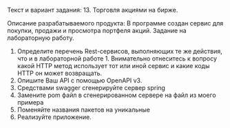 Текст и вариант задания:
13. Торговля акциями на бирже.

Описание разрабатываемого продукта:
В программе создан сервис для покупки, продажи и просмотра портфеля акций.
Задание на лабораторную работу.
1. Определите перечень Rest-сервисов, выполняющих те же действия, что и в
лабораторной работе 1. Внимательно отнеситесь к вопросу какой HTTP метод
использует тот или иной сервис и какие коды HTTP он может возвращать.
2. Опишите Ваш API с помощью OpenAPI v3.
3. Средствами swagger сгенерируйте сервер spring
4. Замените pom файл в сгенерированном сервере на файл из моего примера
5. Поменяйте названия пакетов на уникальные
6. Реализуйте приложение.
